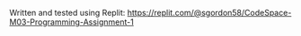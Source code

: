Written and tested using Replit: https://replit.com/@sgordon58/CodeSpace-M03-Programming-Assignment-1 
